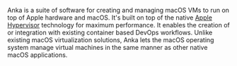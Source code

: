 Anka is a suite of software for creating and managing macOS VMs to run on top of Apple hardware and macOS. It's built on top of the native [Apple Hypervisor](https://developer.apple.com/documentation/hypervisor) technology for maximum performance. It enables the creation of or integration with existing container based DevOps workflows. Unlike existing macOS virtualization solutions, Anka lets the macOS operating system manage virtual machines in the same manner as other native macOS applications.
